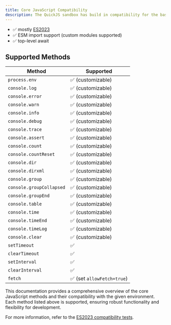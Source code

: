 ```yaml
---
title: Core JavaScript Compatibility
description: The QuickJS sandbox has build in compatibility for the basic NodeJS/Javascript functions
---
```


- ✅ mostly [ES2023](https://test262.fyi/#%7Cqjs,qjs_ng)
- ✅ ESM import support (custom modules supported)
- ✅ top-level await

## Supported Methods

| Method                 | Supported |
|------------------------|-----------|
| `process.env`          | ✅ (customizable) |
| `console.log`          | ✅ (customizable) |
| `console.error`        | ✅ (customizable) |
| `console.warn`         | ✅ (customizable) |
| `console.info`         | ✅ (customizable) |
| `console.debug`        | ✅ (customizable) |
| `console.trace`        | ✅ (customizable) |
| `console.assert`       | ✅ (customizable) |
| `console.count`        | ✅ (customizable) |
| `console.countReset`   | ✅ (customizable) |
| `console.dir`          | ✅ (customizable) |
| `console.dirxml`       | ✅ (customizable) |
| `console.group`        | ✅ (customizable) |
| `console.groupCollapsed` | ✅ (customizable) |
| `console.groupEnd`     | ✅ (customizable) |
| `console.table`        | ✅ (customizable) |
| `console.time`         | ✅ (customizable) |
| `console.timeEnd`      | ✅ (customizable) |
| `console.timeLog`      | ✅ (customizable) |
| `console.clear`        | ✅ (customizable) |
| `setTimeout`           | ✅ |
| `clearTimeout`         | ✅ |
| `setInterval`          | ✅ |
| `clearInterval`        | ✅ |
| `fetch`                | ✅ (set `allowFetch=true`) |

This documentation provides a comprehensive overview of the core JavaScript methods and their compatibility with the given environment. Each method listed above is supported, ensuring robust functionality and flexibility for development. 

For more information, refer to the [ES2023 compatibility tests](https://test262.fyi/#%7Cqjs,qjs_ng).
